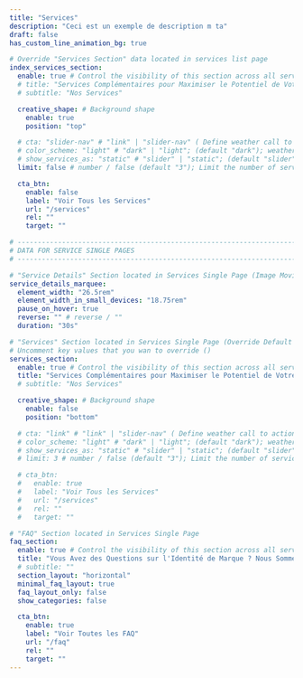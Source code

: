 ```yaml
---
title: "Services"
description: "Ceci est un exemple de description m ta"
draft: false
has_custom_line_animation_bg: true

# Override "Services Section" data located in services list page
index_services_section:
  enable: true # Control the visibility of this section across all services single
  # title: "Services Complémentaires pour Maximiser le Potentiel de Votre Entreprise"
  # subtitle: "Nos Services"

  creative_shape: # Background shape
    enable: true
    position: "top"

  # cta: "slider-nav" # "link" | "slider-nav" ( Define weather call to action button should be slider control or a link )
  # color_scheme: "light" # "dark" | "light"; (default "dark"); weather to show services in light or dark color scheme
  # show_services_as: "static" # "slider" | "static"; (default "slider"); weather to show services as slider or static list
  limit: false # number / false (default "3"); Limit the number of services to be displayed (Only work if show_services_as is static)

  cta_btn:
    enable: false
    label: "Voir Tous les Services"
    url: "/services"
    rel: ""
    target: ""

# ----------------------------------------------------------------------------------------------------------------
# DATA FOR SERVICE SINGLE PAGES
# ----------------------------------------------------------------------------------------------------------------

# "Service Details" Section located in Services Single Page (Image Moving Animation Settings)
service_details_marquee:
  element_width: "26.5rem"
  element_width_in_small_devices: "18.75rem"
  pause_on_hover: true
  reverse: "" # reverse / ""
  duration: "30s"

# "Services" Section located in Services Single Page (Override Default Content of `/sections/services-section.md`)
# Uncomment key values that you wan to override ()
services_section:
  enable: true # Control the visibility of this section across all services single
  title: "Services Complémentaires pour Maximiser le Potentiel de Votre Entreprise"
  # subtitle: "Nos Services"

  creative_shape: # Background shape
    enable: false
    position: "bottom"

  # cta: "link" # "link" | "slider-nav" ( Define weather call to action button should be slider control or a link )
  # color_scheme: "light" # "dark" | "light"; (default "dark"); weather to show services in light or dark color scheme
  # show_services_as: "static" # "slider" | "static"; (default "slider"); weather to show services as slider or static list
  # limit: 3 # number / false (default "3"); Limit the number of services to be displayed (Only work if show_services_as is static)

  # cta_btn:
  #   enable: true
  #   label: "Voir Tous les Services"
  #   url: "/services"
  #   rel: ""
  #   target: ""

# "FAQ" Section located in Services Single Page
faq_section:
  enable: true # Control the visibility of this section across all services single
  title: "Vous Avez des Questions sur l'Identité de Marque ? Nous Sommes Là pour Vous Aider"
  # subtitle: ""
  section_layout: "horizontal"
  minimal_faq_layout: true
  faq_layout_only: false
  show_categories: false

  cta_btn:
    enable: true
    label: "Voir Toutes les FAQ"
    url: "/faq"
    rel: ""
    target: ""
---
```

